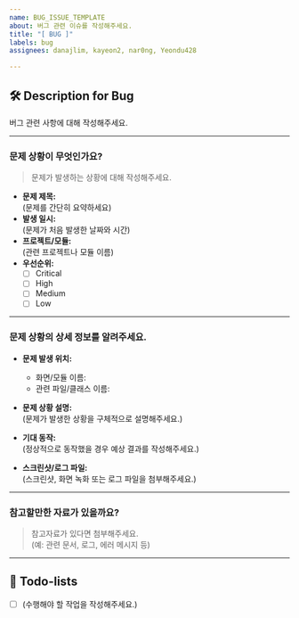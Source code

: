 ```yaml
---
name: BUG_ISSUE_TEMPLATE
about: 버그 관련 이슈를 작성해주세요.
title: "[ BUG ]"
labels: bug
assignees: danajlim, kayeon2, nar0ng, Yeondu428

---
```


## 🛠️ Description for Bug
버그 관련 사항에 대해 작성해주세요.

---

### 문제 상황이 무엇인가요?
> 문제가 발생하는 상황에 대해 작성해주세요.
- **문제 제목:**  
  (문제를 간단히 요약하세요)
- **발생 일시:**  
  (문제가 처음 발생한 날짜와 시간)
- **프로젝트/모듈:**  
  (관련 프로젝트나 모듈 이름)
- **우선순위:**  
  - [ ] Critical
  - [ ] High
  - [ ] Medium
  - [ ] Low

---

### 문제 상황의 상세 정보를 알려주세요.
- **문제 발생 위치:**  
  - 화면/모듈 이름:  
  - 관련 파일/클래스 이름:  

- **문제 상황 설명:**  
  (문제가 발생한 상황을 구체적으로 설명해주세요.)  

- **기대 동작:**  
  (정상적으로 동작했을 경우 예상 결과를 작성해주세요.)

- **스크린샷/로그 파일:**  
  (스크린샷, 화면 녹화 또는 로그 파일을 첨부해주세요.)

---

### 참고할만한 자료가 있을까요?
> 참고자료가 있다면 첨부해주세요.  
(예: 관련 문서, 로그, 에러 메시지 등)

---

## 📝 Todo-lists
- [ ] (수행해야 할 작업을 작성해주세요.)
